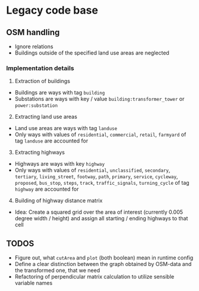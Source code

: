 # Legacy code base

## OSM handling
- Ignore relations
- Buildings outside of the specified land use areas are neglected

### Implementation details
1. Extraction of buildings
- Buildings are ways with tag `building`
- Substations are ways with key / value `building:transformer_tower` or `power:substation`
2. Extracting land use areas
- Land use areas are ways with tag `landuse`
- Only ways with values of `residential`, `commercial`, `retail`, `farmyard` of tag `landuse` are accounted for
3. Extracting highways
- Highways are ways with key `highway`
- Only ways with values of `residential`, `unclassified`, `secondary`, `tertiary`, `living_street`, `footway`, `path`, `primary`, `service`, `cycleway`, `proposed`, `bus_stop`, `steps`, `track`, `traffic_signals`, `turning_cycle` of tag `highway` are accounted for
4. Building of highway distance matrix
- Idea: Create a squared grid over the area of interest (currently 0.005 degree width / height) and assign all starting / ending highways to that cell

## TODOS
- Figure out, what `cutArea` and `plot` (both boolean) mean in runtime config
- Define a clear distinction between the graph obtained by OSM-data and the transformed one, that we need
- Refactoring of perpendicular matrix calculation to utilize sensible variable names
